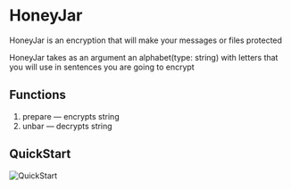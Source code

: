 # HoneyJar
HoneyJar is an encryption that will make your messages or files protected

HoneyJar takes as an argument an alphabet(type: string) with letters that you will use in sentences you are going to encrypt

## Functions

1) prepare — encrypts string
2) unbar — decrypts string

## QuickStart

![QuickStart](https://user-images.githubusercontent.com/65075625/225291195-f564288a-a11d-4a57-a0c9-2fb084bc91d3.PNG)


